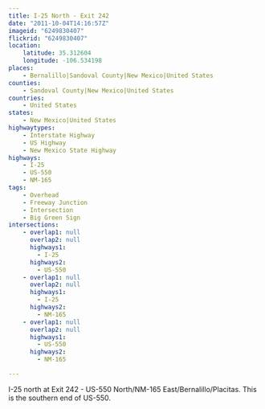 ```yaml
---
title: I-25 North - Exit 242
date: "2011-10-04T14:16:57Z"
imageid: "6249830407"
flickrid: "6249830407"
location:
    latitude: 35.312604
    longitude: -106.534198
places:
    - Bernalillo|Sandoval County|New Mexico|United States
counties:
    - Sandoval County|New Mexico|United States
countries:
    - United States
states:
    - New Mexico|United States
highwaytypes:
    - Interstate Highway
    - US Highway
    - New Mexico State Highway
highways:
    - I-25
    - US-550
    - NM-165
tags:
    - Overhead
    - Freeway Junction
    - Intersection
    - Big Green Sign
intersections:
    - overlap1: null
      overlap2: null
      highways1:
        - I-25
      highways2:
        - US-550
    - overlap1: null
      overlap2: null
      highways1:
        - I-25
      highways2:
        - NM-165
    - overlap1: null
      overlap2: null
      highways1:
        - US-550
      highways2:
        - NM-165

---
```

I-25 north at Exit 242 - US-550 North/NM-165 East/Bernalillo/Placitas.  This is the southern end of US-550.